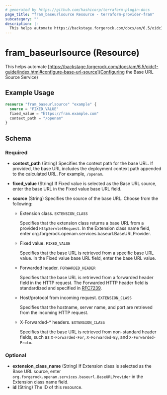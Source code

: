 ```yaml
---
# generated by https://github.com/hashicorp/terraform-plugin-docs
page_title: "fram_baseurlsource Resource - terraform-provider-fram"
subcategory: ""
description: |-
  This helps automate https://backstage.forgerock.com/docs/am/6.5/oidc1-guide/index.html#configure-base-url-source Configuring the Base URL Source Service
---
```


# fram_baseurlsource (Resource)

This helps automate [https://backstage.forgerock.com/docs/am/6.5/oidc1-guide/index.html#configure-base-url-source](Configuring the Base URL Source Service)

## Example Usage

```terraform
resource "fram_baseurlsource" "example" {
  source = "FIXED_VALUE"
  fixed_value = "https://fram.example.com"
  context_path = "/openam"
}
```

<!-- schema generated by tfplugindocs -->
## Schema

### Required

- **context_path** (String) Specifies the context path for the base URL. If provided, the base URL includes the deployment context path appended to the calculated URL. For example, `/openam`.
- **fixed_value** (String) If Fixed value is selected as the Base URL source, enter the base URL in the Fixed value base URL field.
- **source** (String) Specifies the source of the base URL. Choose from the following:

	- Extension class. `EXTENSION_CLASS`

		Specifies that the extension class returns a base URL from a provided `HttpServletRequest`. In the Extension class name field, enter org.forgerock.openam.services.baseurl.BaseURLProvider.
	- Fixed value. `FIXED_VALUE`

		Specifies that the base URL is retrieved from a specific base URL value. In the Fixed value base URL field, enter the base URL value.
	- Forwarded header. `FORWARDED_HEADER`

		Specifies that the base URL is retrieved from a forwarded header field in the HTTP request. The Forwarded HTTP header field is standardized and specified in [RFC7239](https://tools.ietf.org/html/rfc7239).
	- Host/protocol from incoming request. `EXTENSION_CLASS`

		Specifies that the hostname, server name, and port are retrieved from the incoming HTTP request.
	- X-Forwarded-* headers. `EXTENSION_CLASS`

		Specifies that the base URL is retrieved from non-standard header fields, such as `X-Forwarded-For`, `X-Forwarded-By`, and `X-Forwarded-Proto`.

### Optional

- **extension_class_name** (String) If Extension class is selected as the Base URL source, enter `org.forgerock.openam.services.baseurl.BaseURLProvider` in the Extension class name field.
- **id** (String) The ID of this resource.


